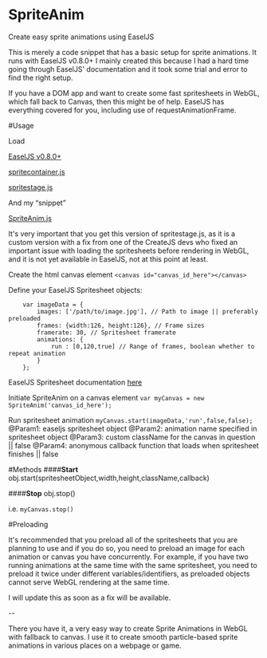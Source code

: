 # SpriteAnim
Create easy sprite animations using EaselJS

This is merely a code snippet that has a basic setup for sprite
animations. It runs with EaselJS v0.8.0+
I mainly created this because I had a hard time going through
EaselJS' documentation and it took some trial and error to find
the right setup.

If you have a DOM app and want to create some fast spritesheets
in WebGL, which fall back to Canvas, then this might be of help.
EaselJS has everything covered for you, including use of
requestAnimationFrame.

#Usage

Load

[EaselJS v0.8.0+](https://code.createjs.com/easeljs-0.8.0.min.js)


[spritecontainer.js](https://github.com/catalinberta/SpriteAnim/blob/9edf4ae27f8997c1f214424b7d3f516db4803d47/js/spritecontainer.js)


[spritestage.js](https://github.com/catalinberta/SpriteAnim/blob/79737c90a9d8e3df0c122454d7b855b485ef46f3/js/spritestage.js)



And my “snippet”

[SpriteAnim.js](https://github.com/catalinberta/SpriteAnim/blob/master/js/SpriteAnim.js)

It's very important that you get this version of spritestage.js, as it is a custom version with a fix from one of the CreateJS devs who fixed an important issue with loading the spritesheets before rendering in WebGL, and it is not yet available in EaselJS, not at this point at least.

Create the html canvas element
`<canvas id="canvas_id_here"></canvas>`

Define your EaselJS Spritesheet objects:
```
    var imageData = {
        images: ['/path/to/image.jpg'], // Path to image || preferably preloaded
        frames: {width:126, height:126}, // Frame sizes
        framerate: 30, // Spritesheet framerate
        animations: {
            run : [0,120,true] // Range of frames, boolean whether to repeat animation
        }
    };
```
EaselJS Spritesheet documentation [here](http://createjs.com/Docs/EaselJS/classes/SpriteSheet.html)

Initiate SpriteAnim on a canvas element
`var myCanvas = new SpriteAnim('canvas_id_here');`

Run spritesheet animation
`myCanvas.start(imageData,'run',false,false);`
@Param1: easeljs spritesheet object
@Param2: animation name specified in spritesheet object
@Param3: custom className for the canvas in question || false
@Param4: anonymous callback function that loads when spritesheet finishes || false

#Methods
####**Start**
obj.start(spritesheetObject,width,height,className,callback)

####**Stop**
obj.stop()

i.e. `myCanvas.stop()`

#Preloading

It's recommended that you preload all of the spritesheets that you are planning to use and if you do so, you need to preload an image for each animation or canvas you have concurrently. For example, if you have two running animations at the same time with the same spritesheet, you need to preload it twice under different variables/identifiers, as preloaded objects cannot serve WebGL rendering at the same time. 

I will update this as soon as a fix will be available.

--

There you have it, a very easy way to create Sprite Animations in WebGL with fallback to canvas.
I use it to create smooth particle-based sprite animations in various places on a webpage or game.

